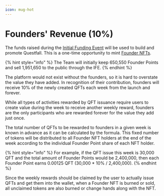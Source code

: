 ```yaml
---
icon: mug-hot
---
```


# Founders' Revenue (10%)

The funds raised during the [Initial Funding Event](../roadmap/initial-funding-event.md) will be used to build and promote Questfall. This is a one-time opportunity to mint [Founder NFTs](../assets/founder-nfts.md).

{% hint style="info" %}
The Team will initially keep 650,550 Founder Points and sell 1,951,650 to the public through the IFE.
{% endhint %}

The platform would not exist without the founders, so it is hard to overstate the value they have added. In recognition of their contribution, founders will receive 10% of the newly created QFTs each week from the launch and forever.

While all types of activities rewarded by QFT issuance require users to create value during the week to receive another weekly reward, founders are the only participants who are rewarded forever for the value they add just once.

The total number of QFTs to be rewarded to founders in a given week is known in advance as it can be calculated by the formula. This fixed number of tokens will be distributed to all Founder NFT holders at the end of the week according to the individual Founder Point share of each NFT holder.

{% hint style="info" %}
For example, if the QFT issue this week is 30,000 QFT and the total amount of Founder Points would be 2,400,000, then each Founder Point earns 0.00125 QFT (30,000 \* 10% / 2,400,000).
{% endhint %}

Since the weekly rewards should be claimed by the user to actually issue QFTs and get them into the wallet, when a Founder NFT is burned or sold, all unclaimed tokens are also burned or change hands along with the NFT.

